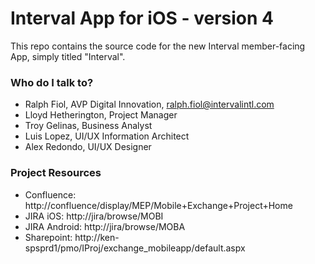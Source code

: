 # Interval App for iOS - version 4 #

This repo contains the source code for the new Interval member-facing App, simply titled "Interval".  

### Who do I talk to? ###

* Ralph Fiol, AVP Digital Innovation, ralph.fiol@intervalintl.com
* Lloyd Hetherington, Project Manager
* Troy Gelinas, Business Analyst
* Luis Lopez, UI/UX Information Architect
* Alex Redondo, UI/UX Designer

### Project Resources ###

* Confluence: http://confluence/display/MEP/Mobile+Exchange+Project+Home
* JIRA iOS: http://jira/browse/MOBI
* JIRA Android: http://jira/browse/MOBA
* Sharepoint: http://ken-spsprd1/pmo/IProj/exchange_mobileapp/default.aspx


